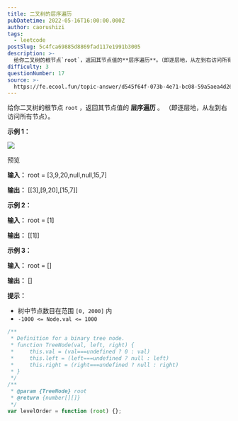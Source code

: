 ```yaml
---
title: 二叉树的层序遍历
pubDatetime: 2022-05-16T16:00:00.000Z
author: caorushizi
tags:
  - leetcode
postSlug: 5c4fca69885d8869fad117e1991b3005
description: >-
  给你二叉树的根节点`root`，返回其节点值的**层序遍历**。（即逐层地，从左到右访问所有节点）。**示例1：**![](https://pic.rmb.bdstatic.com/bjh/f887a
difficulty: 3
questionNumber: 17
source: >-
  https://fe.ecool.fun/topic-answer/d545f64f-073b-4e71-bc08-59a5aea4d269?orderBy=updateTime&order=desc&tagId=31
---
```


给你二叉树的根节点 `root` ，返回其节点值的 **层序遍历** 。 （即逐层地，从左到右访问所有节点）。

**示例 1：**

![](https://pic.rmb.bdstatic.com/bjh/f887a426462de1984fe2ec643db1051e.png)

预览

**输入：** root = \[3,9,20,null,null,15,7\]

**输出：** \[\[3\],\[9,20\],\[15,7\]\]

**示例 2：**

**输入：** root = \[1\]

**输出：** \[\[1\]\]

**示例 3：**

**输入：** root = \[\]

**输出：** \[\]

**提示：**

- 树中节点数目在范围 `[0, 2000]` 内
- `-1000 <= Node.val <= 1000`

```js
/**
 * Definition for a binary tree node.
 * function TreeNode(val, left, right) {
 *     this.val = (val===undefined ? 0 : val)
 *     this.left = (left===undefined ? null : left)
 *     this.right = (right===undefined ? null : right)
 * }
 */
/**
 * @param {TreeNode} root
 * @return {number[][]}
 */
var levelOrder = function (root) {};
```
